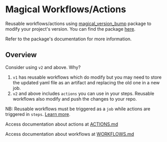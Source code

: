# Magical Workflows/Actions
Reusable workflows/actions using [magical_version_bump][mvb_github_link] package to modify your project's version. You can find the package [here][mvb_pub_link].

Refer to the package's documentation for more information.

## Overview
Consider using `v2` and above. Why?
1. `v1` has reusable workflows which do modify but you may need to store the updated yaml file as an artifact and replacing the old one in a new job.
2. `v2` and above includes `actions` you can use in your steps. Reusable workflows also modify and push the changes to your repo.

NB: Reusable workflows must be triggered as a `job` while actions are triggered in `steps`. [Learn more][learn_more_link].

Access documentation about actions at [ACTIONS.md](/ACTIONS.md)

Access documentation about workflows at [WORKFLOWS.md](/WORKFLOWS.md)

[mvb_github_link]: https://github.com/kekavc24/magical_version_bump
[mvb_pub_link]: https://pub.dev/packages/magical_version_bump
[learn_more_link]: https://dev.to/github/whats-the-difference-between-a-github-action-and-a-workflow-2gba
